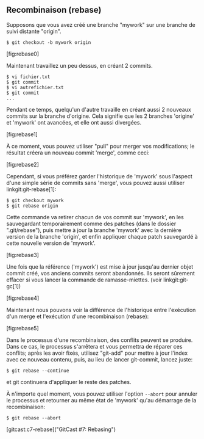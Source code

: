 ## Recombinaison (rebase) ##

Supposons que vous avez créé une branche "mywork" sur une branche
de suivi distante "origin".

    $ git checkout -b mywork origin

[fig:rebase0]

Maintenant travaillez un peu dessus, en créant 2 commits.

    $ vi fichier.txt
    $ git commit
    $ vi autrefichier.txt
    $ git commit
    ...

Pendant ce temps, quelqu'un d'autre travaille en créant aussi 2 nouveaux
commits sur la branche d'origine. Cela signifie que les 2 branches
'origine' et 'mywork' ont avancées, et elle ont aussi divergées.

[fig:rebase1]

À ce moment, vous pouvez utiliser "pull" pour merger vos modifications;
le résultat créera un nouveau commit 'merge', comme ceci:

[fig:rebase2]

Cependant, si vous préférez garder l'historique de 'mywork' sous
l'aspect d'une simple série de commits sans 'merge', vous pouvez aussi
utiliser linkgit:git-rebase[1]:

    $ git checkout mywork
    $ git rebase origin

Cette commande va retirer chacun de vos commit sur 'mywork', en les
sauvegardant temporairement comme des patches (dans le dossier ".git/rebase"),
puis mettre à jour la branche 'mywork' avec la dernière version de la
branche 'origin', et enfin appliquer chaque patch sauvegardé à cette nouvelle
version de 'mywork'.

[fig:rebase3]

Une fois que la référence ('mywork') est mise à jour jusqu'au dernier objet
commit créé, vos anciens commits seront abandonnés. Ils seront sûrement
effacer si vous lancer la commande de ramasse-miettes. (voir linkgit:git-gc[1])

[fig:rebase4]

Maintenant nous pouvons voir la différence de l'historique entre l'exécution
d'un merge et l'exécution d'une recombinaison (rebase):

[fig:rebase5]

Dans le processus d'une recombinaison, des conflits peuvent se produire.
Dans ce cas, le processus s'arrêtera et vous permettra de réparer ces conflits;
après les avoir fixés, utilisez "git-add" pour mettre à jour l'index avec ce
nouveau contenu, puis, au lieu de lancer git-commit, lancez juste:

    $ git rebase --continue

et git continuera d'appliquer le reste des patches.

À n'importe quel moment, vous pouvez utiliser l'option `--abort` pour
annuler le processus et retourner au même état de 'mywork' qu'au
démarrage de la recombinaison:

    $ git rebase --abort


[gitcast:c7-rebase]("GitCast #7: Rebasing")
